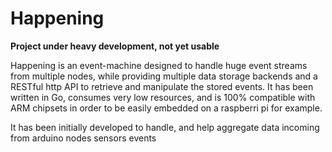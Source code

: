 # Happening

**Project under heavy development, not yet usable**

Happening is an event-machine designed to handle huge event streams from multiple nodes, while providing multiple data storage backends and a RESTful http API to retrieve and manipulate the stored events. It has been written in Go, consumes very low resources, and is 100% compatible with ARM chipsets in order to be easily embedded on a raspberri pi for example.

It has been initially developed to handle, and help aggregate data incoming from arduino nodes sensors events